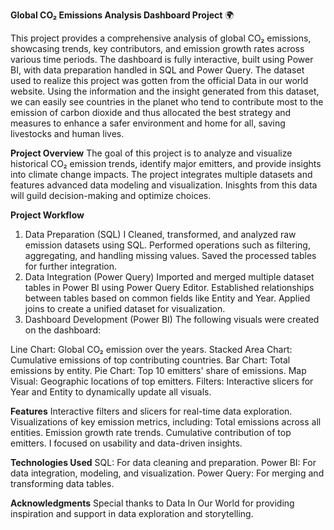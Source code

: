 **Global CO₂ Emissions Analysis Dashboard Project** 🌍

This project provides a comprehensive analysis of global CO₂ emissions, showcasing trends, key contributors, and emission growth rates across various time periods. 
The dashboard is fully interactive, built using Power BI, with data preparation handled in SQL and Power Query. The dataset used to realize this project was gotten 
from the official Data in our world website. Using the information and the insight generated from this dataset, we can easily see countries in the planet who tend 
to contribute most to the emission of carbon dioxide and thus allocated the best strategy and measures to enhance a safer environment and home for all, saving livestocks 
and human lives.

**Project Overview**
The goal of this project is to analyze and visualize historical CO₂ emission trends, identify major emitters, and provide insights into climate change impacts. 
The project integrates multiple datasets and features advanced data modeling and visualization. Inisghts from this data will guild decision-making and optimize choices.


**Project Workflow**
1. Data Preparation (SQL)
I Cleaned, transformed, and analyzed raw emission datasets using SQL. Performed operations such as filtering, aggregating, and handling missing values.
Saved the processed tables for further integration.
2. Data Integration (Power Query)
Imported and merged multiple dataset tables in Power BI using Power Query Editor. Established relationships between tables based on common fields like Entity and Year.
Applied joins to create a unified dataset for visualization.
3. Dashboard Development (Power BI)
The following visuals were created on the dashboard:

Line Chart: Global CO₂ emission over the years.
Stacked Area Chart: Cumulative emissions of top contributing countries.
Bar Chart: Total emissions by entity.
Pie Chart: Top 10 emitters' share of emissions.
Map Visual: Geographic locations of top emitters.
Filters: Interactive slicers for Year and Entity to dynamically update all visuals.

**Features**
Interactive filters and slicers for real-time data exploration.
Visualizations of key emission metrics, including:
Total emissions across all entities.
Emission growth rate trends.
Cumulative contribution of top emitters.
I focused on usability and data-driven insights.

**Technologies Used**
SQL: For data cleaning and preparation.
Power BI: For data integration, modeling, and visualization.
Power Query: For merging and transforming data tables.


**Acknowledgments**
Special thanks to Data In Our World for providing inspiration and support in data exploration and storytelling.

